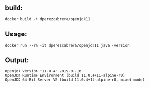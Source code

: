 ## build:

```
docker build -t dperezcabrera/openjdk11 .
```

## Usage:

```
docker run --rm -it dperezcabrera/openjdk11 java -version
```


## Output:

```
openjdk version "11.0.4" 2019-07-16
OpenJDK Runtime Environment (build 11.0.4+11-alpine-r0)
OpenJDK 64-Bit Server VM (build 11.0.4+11-alpine-r0, mixed mode)
```
